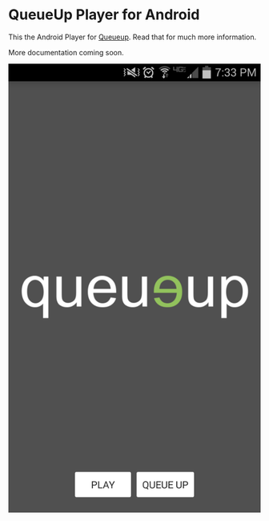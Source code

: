 # QueueUp Player for Android

This the Android Player for [Queueup](https://github.com/extrakt/queueup-spotify.git). Read that for much more information.

More documentation coming soon.

![Screenshot](/images/screenshot.png)
